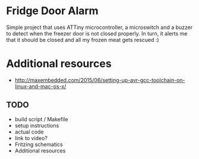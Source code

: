 # Fridge Door Alarm

Simple project that uses ATTiny microcontroller, a microswitch and a buzzer to detect when the freezer door is not closed properly. In turn, it alerts me that it should be closed and all my frozen meat gets rescued :)

# Additional resources

* http://maxembedded.com/2015/06/setting-up-avr-gcc-toolchain-on-linux-and-mac-os-x/

## TODO

* build script / Makefile
* setup instructions
* actual code
* link to video?
* Fritzing schematics
* Additional resources

